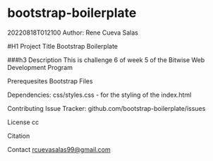 # bootstrap-boilerplate

20220818T012100
Author: Rene Cueva Salas

#H1 Project Title
Bootstrap Boilerplate

###h3 Description
This is challenge 6 of week 5 of the Bitwise Web Development Program

Prerequesites
Bootstrap Files

Dependencies:
css/styles.css - for the styling of the index.html

Contributing
Issue Tracker: github.com/bootstrap-boilerplate/issues

License
cc

Citation

Contact
rcuevasalas99@gmail.com
